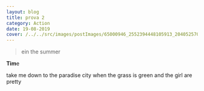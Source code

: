 ```yaml
---
layout: blog
title: prova 2
category: Action
date: 19-08-2019
cover: /../../src/images/postImages/65000946_2552394448105913_2040525703765557248_o.jpg
---
```

> ein the summer 

**Tim**e

take me down to the paradise city when the grass is green and the girl are pretty
